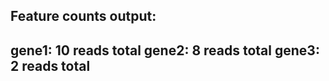 Feature counts output:
---------------------------
gene1: 10 reads total
gene2: 8 reads total
gene3: 2 reads total
---------------------------